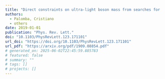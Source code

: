 ```yaml
---
title: "Direct constraints on ultra-light boson mass from searches for continuous gravitational waves"
authors:
  - Palomba, Cristiano
  - others
date: 2019-01-01
publication: "Phys. Rev. Lett."
doi: "10.1103/PhysRevLett.123.171101"
url_doi: "https://doi.org/10.1103/PhysRevLett.123.171101"
url_pdf: "https://arxiv.org/pdf/1909.08854.pdf"
# generated_on: 2025-06-02T22:45:59.885783
# featured: false
# summary: ""
# tags: []
# projects: []
---
```

